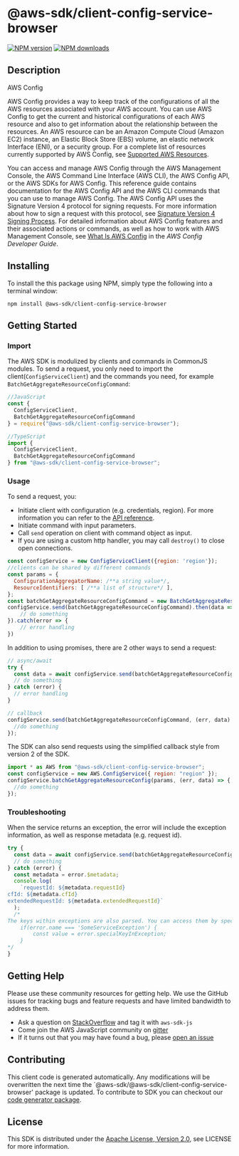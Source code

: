 # @aws-sdk/client-config-service-browser

[![NPM version](https://img.shields.io/npm/v/@aws-sdk/client-config-service-browser/preview.svg)](https://www.npmjs.com/package/@aws-sdk/client-config-service-browser)
[![NPM downloads](https://img.shields.io/npm/dm/@aws-sdk/client-config-service-browser.svg)](https://www.npmjs.com/package/@aws-sdk/client-config-service-browser)

## Description

<fullname>AWS Config</fullname> <p>AWS Config provides a way to keep track of the configurations of all the AWS resources associated with your AWS account. You can use AWS Config to get the current and historical configurations of each AWS resource and also to get information about the relationship between the resources. An AWS resource can be an Amazon Compute Cloud (Amazon EC2) instance, an Elastic Block Store (EBS) volume, an elastic network Interface (ENI), or a security group. For a complete list of resources currently supported by AWS Config, see <a href="https://docs.aws.amazon.com/config/latest/developerguide/resource-config-reference.html#supported-resources">Supported AWS Resources</a>.</p> <p>You can access and manage AWS Config through the AWS Management Console, the AWS Command Line Interface (AWS CLI), the AWS Config API, or the AWS SDKs for AWS Config. This reference guide contains documentation for the AWS Config API and the AWS CLI commands that you can use to manage AWS Config. The AWS Config API uses the Signature Version 4 protocol for signing requests. For more information about how to sign a request with this protocol, see <a href="https://docs.aws.amazon.com/general/latest/gr/signature-version-4.html">Signature Version 4 Signing Process</a>. For detailed information about AWS Config features and their associated actions or commands, as well as how to work with AWS Management Console, see <a href="https://docs.aws.amazon.com/config/latest/developerguide/WhatIsConfig.html">What Is AWS Config</a> in the <i>AWS Config Developer Guide</i>.</p>

## Installing

To install the this package using NPM, simply type the following into a terminal window:

```
npm install @aws-sdk/client-config-service-browser
```

## Getting Started

### Import

The AWS SDK is modulized by clients and commands in CommonJS modules. To send a request, you only need to import the client(`ConfigServiceClient`) and the commands you need, for example `BatchGetAggregateResourceConfigCommand`:

```javascript
//JavaScript
const {
  ConfigServiceClient,
  BatchGetAggregateResourceConfigCommand
} = require("@aws-sdk/client-config-service-browser");
```

```javascript
//TypeScript
import {
  ConfigServiceClient,
  BatchGetAggregateResourceConfigCommand
} from "@aws-sdk/client-config-service-browser";
```

### Usage

To send a request, you:

- Initiate client with configuration (e.g. credentials, region). For more information you can refer to the [API reference][].
- Initiate command with input parameters.
- Call `send` operation on client with command object as input.
- If you are using a custom http handler, you may call `destroy()` to close open connections.

```javascript
const configService = new ConfigServiceClient({region: 'region'});
//clients can be shared by different commands
const params = {
  ConfigurationAggregatorName: /**a string value*/,
  ResourceIdentifiers: [ /**a list of structure*/ ],
};
const batchGetAggregateResourceConfigCommand = new BatchGetAggregateResourceConfigCommand(params);
configService.send(batchGetAggregateResourceConfigCommand).then(data => {
    // do something
}).catch(error => {
    // error handling
})
```

In addition to using promises, there are 2 other ways to send a request:

```javascript
// async/await
try {
  const data = await configService.send(batchGetAggregateResourceConfigCommand);
  // do something
} catch (error) {
  // error handling
}
```

```javascript
// callback
configService.send(batchGetAggregateResourceConfigCommand, (err, data) => {
  //do something
});
```

The SDK can also send requests using the simplified callback style from version 2 of the SDK.

```javascript
import * as AWS from "@aws-sdk/client-config-service-browser";
const configService = new AWS.ConfigService({ region: "region" });
configService.batchGetAggregateResourceConfig(params, (err, data) => {
  //do something
});
```

### Troubleshooting

When the service returns an exception, the error will include the exception information, as well as response metadata (e.g. request id).

```javascript
try {
  const data = await configService.send(batchGetAggregateResourceConfigCommand);
  // do something
} catch (error) {
  const metadata = error.$metadata;
  console.log(
    `requestId: ${metadata.requestId}
cfId: ${metadata.cfId}
extendedRequestId: ${metadata.extendedRequestId}`
  );
  /*
The keys within exceptions are also parsed. You can access them by specifying exception names:
    if(error.name === 'SomeServiceException') {
        const value = error.specialKeyInException;
    }
*/
}
```

## Getting Help

Please use these community resources for getting help. We use the GitHub issues for tracking bugs and feature requests and have limited bandwidth to address them.

- Ask a question on [StackOverflow](https://stackoverflow.com/questions/tagged/aws-sdk-js) and tag it with `aws-sdk-js`
- Come join the AWS JavaScript community on [gitter](https://gitter.im/aws/aws-sdk-js-v3)
- If it turns out that you may have found a bug, please [open an issue](https://github.com/aws/aws-sdk-js-v3/issues)

## Contributing

This client code is generated automatically. Any modifications will be overwritten the next time the `@aws-sdk/@aws-sdk/client-config-service-browser' package is updated. To contribute to SDK you can checkout our [code generator package][].

## License

This SDK is distributed under the
[Apache License, Version 2.0](http://www.apache.org/licenses/LICENSE-2.0),
see LICENSE for more information.

[code generator package]: https://github.com/aws/aws-sdk-js-v3/tree/master/packages/service-types-generator
[api reference]: https://docs.aws.amazon.com/AWSJavaScriptSDK/latest/
